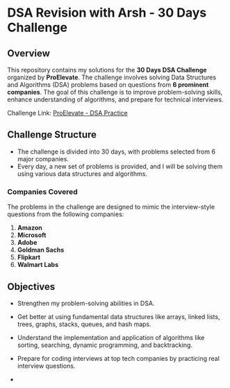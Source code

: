 # DSA Revision with Arsh - 30 Days Challenge

## Overview

This repository contains my solutions for the **30 Days DSA Challenge** organized by **ProElevate**. The challenge involves solving Data Structures and Algorithms (DSA) problems based on questions from **6 prominent companies**. The goal of this challenge is to improve problem-solving skills, enhance understanding of algorithms, and prepare for technical interviews.

Challenge Link: [ProElevate - DSA Practice](https://www.proelevate.in/dsa-practice/6-companies-30-days)

## Challenge Structure

- The challenge is divided into 30 days, with problems selected from 6 major companies.
- Every day, a new set of problems is provided, and I will be solving them using various data structures and algorithms.

### Companies Covered
The problems in the challenge are designed to mimic the interview-style questions from the following companies:
1. **Amazon**
2. **Microsoft**
3. **Adobe**
4. **Goldman Sachs**
5. **Flipkart**
6. **Walmart Labs**

## Objectives
- Strengthen my problem-solving abilities in DSA.
- Get better at using fundamental data structures like arrays, linked lists, trees, graphs, stacks, queues, and hash maps.
- Understand the implementation and application of algorithms like sorting, searching, dynamic programming, and backtracking.
- Prepare for coding interviews at top tech companies by practicing real interview questions.

- 
